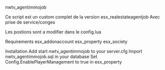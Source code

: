 nwtv_agentimmojob

Ce script est un custom complet de la version esx_realestateagentjob
Avec prise de service/conges

Les postions sont a modifier dans le config.lua

Requirements
esx_addonaccount
esx_property
esx_society

Installation
Add start nwtv_agentimmojob to your server.cfg
Import nwtv_agentimmojob.sql in your database
Set Config.EnablePlayerManagement to true in esx_property
